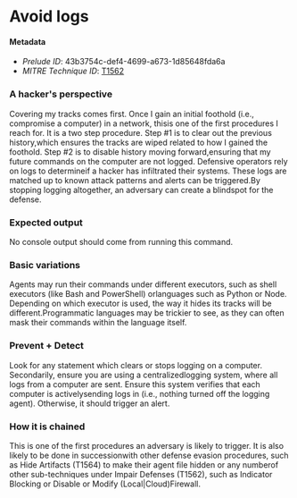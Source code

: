
# Avoid logs

#### Metadata

- *Prelude ID*: 43b3754c-def4-4699-a673-1d85648fda6a
- *MITRE Technique ID*: [T1562](https://attack.mitre.org/techniques/T1562)

### A hacker's perspective

Covering my tracks comes first. Once I gain an initial foothold (i.e., compromise a computer) in a network, thisis one of the first procedures I reach for. It is a two step procedure. Step #1 is to clear out the previous history,which ensures the tracks are wiped related to how I gained the foothold. Step #2 is to disable history moving forward,ensuring that my future commands on the computer are not logged. Defensive operators rely on logs to determineif a hacker has infiltrated their systems. These logs are matched up to known attack patterns and alerts can be triggered.By stopping logging altogether, an adversary can create a blindspot for the defense.

### Expected output

No console output should come from running this command.

### Basic variations

Agents may run their commands under different executors, such as shell executors (like Bash and PowerShell) orlanguages such as Python or Node. Depending on which executor is used, the way it hides its tracks will be different.Programmatic languages may be trickier to see, as they can often mask their commands within the language itself.

### Prevent + Detect

Look for any statement which clears or stops logging on a computer. Secondarily, ensure you are using a centralizedlogging system, where all logs from a computer are sent. Ensure this system verifies that each computer is activelysending logs in (i.e., nothing turned off the logging agent). Otherwise, it should trigger an alert.

### How it is chained

This is one of the first procedures an adversary is likely to trigger. It is also likely to be done in successionwith other defense evasion procedures, such as Hide Artifacts (T1564) to make their agent file hidden or any numberof other sub-techniques under Impair Defenses (T1562), such as Indicator Blocking or Disable or Modify (Local|Cloud)Firewall.
